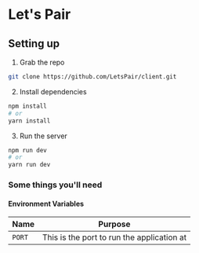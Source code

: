 # Let's Pair

## Setting up

1. Grab the repo
```bash
git clone https://github.com/LetsPair/client.git
```

2. Install dependencies
```bash
npm install
# or
yarn install
```

3. Run the server
```bash
npm run dev
# or
yarn run dev
```

### Some things you'll need

#### Environment Variables

| Name                      | Purpose |
|---------------------------|---------|
| `PORT`                    | This is the port to run the application at |

